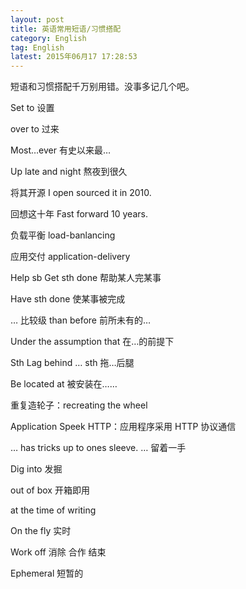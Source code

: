 ```yaml
---
layout: post
title: 英语常用短语/习惯搭配
category: English
tag: English
latest: 2015年06月17 17:28:53
---
```


短语和习惯搭配千万别用错。没事多记几个吧。

Set to 设置

over to    过来

Most…ever 有史以来最…

Up late and night     熬夜到很久

将其开源    I open sourced it in 2010.

回想这十年    Fast forward 10 years.

负载平衡    load-banlancing 

应用交付    application-delivery

Help sb Get sth done    帮助某人完某事

Have sth done    使某事被完成

… 比较级 than before    前所未有的…

Under the assumption that    在…的前提下

Sth Lag behind …  sth 拖…后腿

Be located at    被安装在……    

重复造轮子：recreating the wheel

Application Speek HTTP：应用程序采用 HTTP 协议通信

… has tricks up to ones sleeve. … 留着一手

Dig into   发掘

out of box 开箱即用

at the time of writing 

On the fly    实时

Work off    消除    合作    结束

Ephemeral    短暂的
